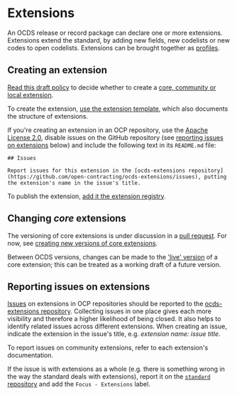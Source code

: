 # Extensions

An OCDS release or record package can declare one or more extensions. Extensions extend the standard, by adding new fields, new codelists or new codes to open codelists. Extensions can be brought together as [profiles](../profiles/index).

## Creating an extension

[Read this draft policy](https://docs.google.com/document/d/1zvR1PDefO6yTK28uKA6XCnxMLiC9oiEeb3uFjHuRyqI/edit) to decide whether to create a [core, community or local extension](https://standard.open-contracting.org/latest/en/extensions/).

To create the extension, [use the extension template](https://github.com/open-contracting/standard_extension_template/blob/master/README.md), which also documents the structure of extensions.

If you're creating an extension in an OCP repository, use the [Apache License 2.0](https://raw.githubusercontent.com/open-contracting-extensions/ocds_process_title_extension/master/LICENSE), disable issues on the GitHub repository (see [reporting issues on extensions](#reporting-issues-on-extensions) below) and include the following text in its `README.md` file:

```
## Issues

Report issues for this extension in the [ocds-extensions repository](https://github.com/open-contracting/ocds-extensions/issues), putting the extension's name in the issue's title.
```

To publish the extension, [add it the extension registry](https://github.com/open-contracting/extension_registry).

## Changing *core* extensions

The versioning of core extensions is under discussion in a [pull request](https://github.com/open-contracting/standard/pull/674). For now, see [creating new versions of core extensions](../standard/technical/deployment.html#create-new-versions-of-core-extensions).

Between OCDS versions, changes can be made to the ['live' version](https://github.com/open-contracting/extension_registry#extension_versionscsv) of a core extension; this can be treated as a working draft of a future version.

## Reporting issues on extensions

[Issues](https://help.github.com/articles/about-issues/) on extensions in OCP repositories should be reported to the [ocds-extensions repository](https://github.com/open-contracting/ocds-extensions). Collecting issues in one place gives each more visibility and therefore a higher likelihood of being closed. It also helps to identify related issues across different extensions. When creating an issue, indicate the extension in the issue's title, e.g. *extension name: issue title*.

To report issues on community extensions, refer to each extension's documentation.

If the issue is with extensions as a whole (e.g. there is something wrong in the way the standard deals with extensions), report it on the [`standard` repository](https://github.com/open-contracting/standard) and add the `Focus - Extensions` label.
